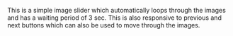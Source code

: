 This is a simple image slider which automatically loops through the images and has a waiting period of 3 sec. This is also responsive to previous and next buttons which can also be used to move through the images.

